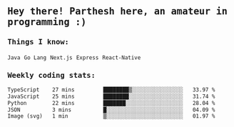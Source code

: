 <samp>
    <h2>Hey there! Parthesh here, an amateur in programming :)</h2>
    <h3>Things I know: </h3>
    <code>Java</code> <code>Go Lang</code> <code>Next.js</code> <code>Express</code> <code>React-Native</code>
    <h3>Weekly coding stats:</h3>
<!--START_SECTION:waka-->

```txt
TypeScript    27 mins         ████████▒░░░░░░░░░░░░░░░░   33.97 %
JavaScript    25 mins         ████████░░░░░░░░░░░░░░░░░   31.74 %
Python        22 mins         ███████░░░░░░░░░░░░░░░░░░   28.04 %
JSON          3 mins          █░░░░░░░░░░░░░░░░░░░░░░░░   04.09 %
Image (svg)   1 min           ▒░░░░░░░░░░░░░░░░░░░░░░░░   01.97 %
```

<!--END_SECTION:waka-->
</samp>
